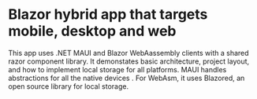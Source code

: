 # Blazor hybrid app that targets mobile, desktop and web
This app uses .NET MAUI and Blazor WebAassembly clients with a shared razor component library. 
It demonstates basic architecture, project layout, and how to implement local storage for all platforms. 
MAUI handles abstractions for all the native devices . For WebAsm, it uses Blazored, an open source library for local storage. 
